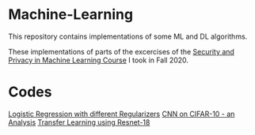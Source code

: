 # Machine-Learning
This repository contains implementations of some ML and DL algorithms.

These implementations of parts of the excercises of the [Security and Privacy in Machine Learning Course](http://ce.sharif.edu/courses/99-00/1/ce875-1/index.php) I took in Fall 2020.

# Codes
[Logistic Regression with different Regularizers](https://github.com/mhrnz/Machine-Learning/blob/master/Logistic_Regression_with_different_regularizers.ipynb)
[CNN on CIFAR-10 - an Analysis](https://github.com/mhrnz/Machine-Learning/blob/master/CNN_on_CIFAR_10_an_Analysis.ipynb)
[Transfer Learning using Resnet-18](https://github.com/mhrnz/Machine-Learning/blob/master/Transfer_Learning_using_Resnet_18.ipynb)
